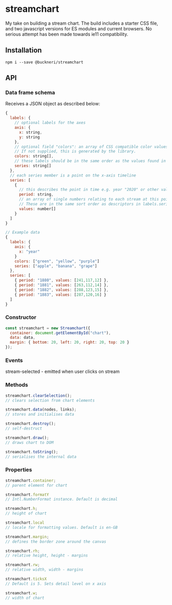 # streamchart

My take on building a stream chart. The build includes a starter CSS file, and two javascript versions for ES modules and current browsers. No serious attempt has been made towards ie11 compatibility.

## Installation

```shell
npm i --save @buckneri/streamchart
```

## API

### Data frame schema

Receives a JSON object as described below:

```javascript
{
  labels: {
    // optional labels for the axes
    axis: {
      x: string,
      y: string
    },
    // optional field "colors": an array of CSS compatible color values to be applied to the series labels.
    // If not supplied, this is generated by the library.
    colors: string[],
    // these labels should be in the same order as the values found in the series[n].values array
    series: string[]
  },
  // each series member is a point on the x-axis timeline
  series: [
    {
      // this describes the point in time e.g. year "2020" or other valid Javascript date
      period: string,
      // an array of single numbers relating to each stream at this point in time.
      // These are in the same sort order as descriptors in labels.series.
      values: number[]
    }
  ]
}

// Example data
{
  labels: {
    axis: {
      x: "year"
    }
    colors: ["green", "yellow", "purple"]
    series: ["apple", "banana", "grape"]
  },
  series: [
    { period: "1880", values: [241,117,12] },
    { period: "1881", values: [263,112,14] },
    { period: "1882", values: [288,123,15] },
    { period: "1883", values: [287,120,16] }
  ]
}
```

### Constructor

```javascript
const streamchart = new Streamchart({
  container: document.getElementById("chart"),
  data: data,
  margin: { bottom: 20, left: 20, right: 20, top: 20 }
});
```

### Events

stream-selected - emitted when user clicks on stream

### Methods

```javascript
streamchart.clearSelection();
// clears selection from chart elements

streamchart.data(nodes, links);
// stores and initialises data

streamchart.destroy();
// self-destruct

streamchart.draw();
// draws chart to DOM

streamchart.toString();
// serialises the internal data
```

### Properties

```javascript
streamchart.container;
// parent element for chart

streamchart.formatY
// Intl.NumberFormat instance. Default is decimal

streamchart.h;
// height of chart

streamchart.local
// locale for formatting values. Default is en-GB

streamchart.margin;
// defines the border zone around the canvas

streamchart.rh;
// relative height, height - margins

streamchart.rw;
// relative width, width - margins

streamchart.ticksX
// Default is 5. Sets detail level on x axis

streamchart.w;
// width of chart
```
